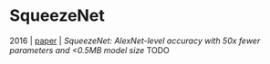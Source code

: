 # SqueezeNet
2016 | [paper](https://arxiv.org/pdf/1602.07360) | _SqueezeNet: AlexNet-level accuracy with 50x fewer parameters and <0.5MB model size_
TODO